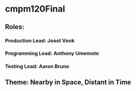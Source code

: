 # cmpm120Final

## Roles:

### Production Lead: Joost Vonk

### Programming Lead: Anthony Umemoto

### Testing Lead: Aaron Bruno

## Theme: Nearby in Space, Distant in Time
